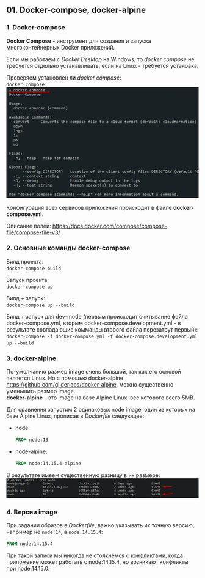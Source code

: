 ## 01. Docker-compose, docker-alpine

### 1. Docker-compose

**Docker Compose** -  инструмент для создания и запуска многоконтейнерных Docker приложений. 

Если мы работаем с *Docker Desktop* на Windows, то *docker compose* не требуется отдельно устанавливать, если на Linux - требуется установка.   

Проверяем установлен ли *docker compose*:   
`docker compose`     
![](./imgs/01.0.png)

Конфигурация всех сервисов приложения происходит в файле **docker-compose.yml**.

Описание полей: https://docs.docker.com/compose/compose-file/compose-file-v3/

### 2. Основные команды docker-compose

Билд проекта:   
`docker-compose build`

Запуск проекта:   
`docker-compose up`

Билд + запуск:    
`docker-compose up --build`

Билд + запуск для dev-mode (первым происходит считывание файла docker-compose.yml, вторым docker-compose.development.yml - в результате совпадающие комманды второго файла перезатрут первый):     
`docker-compose -f docker-compose.yml -f docker-compose.development.yml up --build`

### 3. docker-alpine

По-умолчанию размер image очень большой, так как его основой является Linux. Но с помощью docker-alpine https://github.com/gliderlabs/docker-alpine, можно существенно уменьшить размер image.   
**docker-alpine** - это image на базе Alpine Linux, вес которого всего 5МВ.

Для сравнения запустим 2 одинаковых node image, один из которых на базе Alpine Linux, прописав в *Dockerfile* следующее: 
- node:
  ```dockerfile
  FROM node:13
  ```
- node-alpine:
  ```dockerfile
  FROM node:14.15.4-alpine
  ```

В результате имеем существенную разницу в их размере:  
![](./imgs/01.1.png)

### 4. Версии image

При задании образов в *Dockerfile*, важно указывать их точную версию, например не `node:14`, а `node:14.15.4`:
```dockerfile
FROM node:14.15.4
```
При такой записи мы никогда не столкнёмся с конфликтами, когда приложение может работать с node:14.15.4, но возникают конфликты при node:14.15.0.

